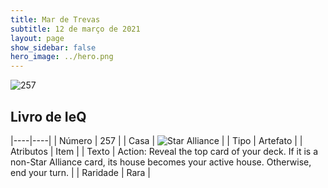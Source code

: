 ```yaml
---
title: Mar de Trevas
subtitle: 12 de março de 2021
layout: page
show_sidebar: false
hero_image: ../hero.png
---
```


![257](https://cdn.keyforgegame.com/media/card_front/pt/496_257_7FQ4GXHFW4R4_pt.png)

## Livro de IeQ

|----|----|
| Número | 257 |
| Casa | ![Star Alliance](https://archonarcana.com/images/thumb/7/7d/Star_Alliance.png/22px-Star_Alliance.png "Aliança Estelar") |
| Tipo | Artefato |
| Atributos | Item |
| Texto | Action: Reveal the top card of your deck. If it is a non-Star Alliance card, its house becomes your active house. Otherwise, end your turn. |
| Raridade | Rara |
